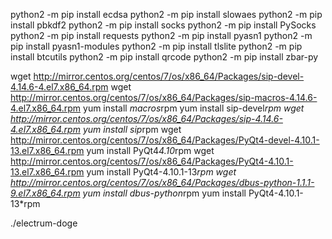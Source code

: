 python2 -m pip install ecdsa
python2 -m pip install slowaes
python2 -m pip install pbkdf2
python2 -m pip install socks
python2 -m pip install PySocks
python2 -m pip install requests
python2 -m pip install pyasn1
python2 -m pip install pyasn1-modules
python2 -m pip install tlslite
python2 -m pip install btcutils
python2 -m pip install qrcode
python2 -m pip install zbar-py

wget http://mirror.centos.org/centos/7/os/x86_64/Packages/sip-devel-4.14.6-4.el7.x86_64.rpm
wget http://mirror.centos.org/centos/7/os/x86_64/Packages/sip-macros-4.14.6-4.el7.x86_64.rpm
yum install *macros*rpm
yum install sip-devel*rpm
wget http://mirror.centos.org/centos/7/os/x86_64/Packages/sip-4.14.6-4.el7.x86_64.rpm
yum install sip*rpm
wget http://mirror.centos.org/centos/7/os/x86_64/Packages/PyQt4-devel-4.10.1-13.el7.x86_64.rpm
yum install PyQt4*4.10*rpm
wget http://mirror.centos.org/centos/7/os/x86_64/Packages/PyQt4-4.10.1-13.el7.x86_64.rpm
yum install PyQt4-4.10.1-13*rpm
wget http://mirror.centos.org/centos/7/os/x86_64/Packages/dbus-python-1.1.1-9.el7.x86_64.rpm
yum install dbus-python*rpm
yum install PyQt4-4.10.1-13*rpm


  ./electrum-doge 
